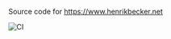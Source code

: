 Source code for https://www.henrikbecker.net

![CI](https://github.com/handiman/handiman.github.io/actions/workflows/main.yml/badge.svg)
